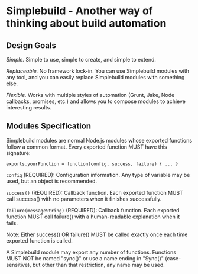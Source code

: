 Simplebuild - Another way of thinking about build automation
====================

Design Goals
-------

*Simple.* Simple to use, simple to create, and simple to extend.

*Replaceable.* No framework lock-in. You can use Simplebuild modules with any tool, and you can easily replace Simplebuild modules with something else.

*Flexible.* Works with multiple styles of automation (Grunt, Jake, Node callbacks, promises, etc.) and allows you to compose modules to achieve interesting results.


Modules Specification
-------

Simplebuild modules are normal Node.js modules whose exported functions follow a common format. Every exported function MUST have this signature:

    exports.yourFunction = function(config, success, failure) { ... }

`config` (REQUIRED): Configuration information. Any type of variable may be used, but an object is recommended.

`success()` (REQUIRED): Callback function. Each exported function MUST call success() with no parameters when it finishes successfully.

`failure(messageString)` (REQUIRED): Callback function. Each exported function MUST call failure() with a human-readable explanation when it fails.

Note: Either success() OR failure() MUST be called exactly once each time exported function is called.

A Simplebuild module may export any number of functions. Functions MUST NOT be named "sync()" or use a name ending in "Sync()" (case-sensitive), but other than that restriction, any name may be used.